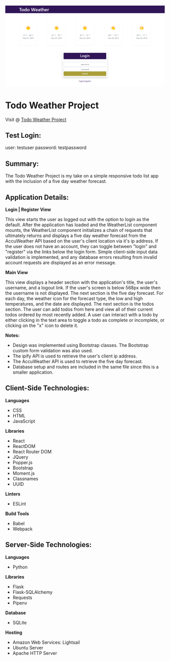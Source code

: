 ![](screenshot.png)

# Todo Weather Project

Visit @ [Todo Weather Project](http://todo-weather-project.54.218.142.71.xip.io)

## Test Login:

user: testuser
password: testpassword

## Summary:

The Todo Weather Project is my take on a simple responsive todo list app with the inclusion of a five day weather forecast.

## Application Details:

**Login | Register View**

This view starts the user as logged out with the option to login as the default. After the application has loaded and the 
WeatherList component mounts, the WeatherList component initializes a chain of requests that ultimately returns and displays a 
five day weather forecast from the AccuWeather API based on the user's client location via it's ip address. If the user does 
not have an account, they can toggle between "login" and "register" via the links below the login form. Simple client-side 
input data validation is implemented, and any database errors resulting from invalid account requests are displayed as an error 
message.

**Main View**

This view displays a header section with the application's title, the user's username, and a logout link. If the user's screen 
is below 568px wide then the username is not displayed. The next section is the five day forecast. For each day, the weather 
icon for the forecast type, the low and high temperatures, and the date are displayed. The next section is the todos section. 
The user can add todos from here and view all of their current todos ordered by most recently added. A user can interact with a 
todo by either clicking in the text area to toggle a todo as complete or incomplete, or clicking on the "x" icon to delete it.

**Notes:**
- Design was implemented using Bootstrap classes. The Bootstrap custom form validation was also used.
- The ipify API is used to retrieve the user's client ip address.
- The AccuWeather API is used to retrieve the five day forecast.
- Database setup and routes are included in the same file since this is a smaller application.

## Client-Side Technologies:

**Languages**

- CSS
- HTML
- JavaScript

**Libraries**

- React
- ReactDOM
- React Router DOM
- JQuery
- Popper.js
- Bootstrap
- Moment.js
- Classnames
- UUID

**Linters**

- ESLint

**Build Tools**

- Babel
- Webpack

## Server-Side Technologies:

**Languages**

- Python

**Libraries**

- Flask
- Flask-SQLAlchemy
- Requests
- Pipenv

**Database**

- SQLite

**Hosting**

- Amazon Web Services: Lightsail
- Ubuntu Server
- Apache HTTP Server
